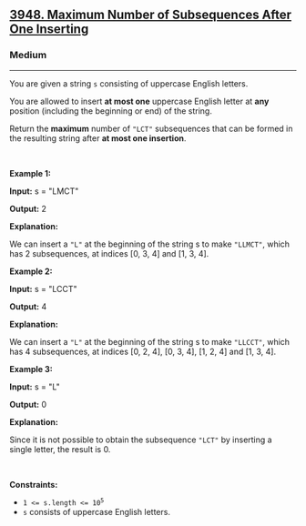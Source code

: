<h2><a href="https://leetcode.com/problems/maximum-number-of-subsequences-after-one-inserting">3948. Maximum Number of Subsequences After One Inserting</a></h2><h3>Medium</h3><hr><p>You are given a string <code>s</code> consisting of uppercase English letters.</p>

<p>You are allowed to insert <strong>at most one</strong> uppercase English letter at <strong>any</strong> position (including the beginning or end) of the string.</p>

<p>Return the <strong>maximum</strong> number of <code>&quot;LCT&quot;</code> <span data-keyword="subsequence-string-nonempty">subsequences</span> that can be formed in the resulting string after <strong>at most one insertion</strong>.</p>

<p>&nbsp;</p>
<p><strong class="example">Example 1:</strong></p>

<div class="example-block">
<p><strong>Input:</strong> <span class="example-io">s = &quot;LMCT&quot;</span></p>

<p><strong>Output:</strong> <span class="example-io">2</span></p>

<p><strong>Explanation:</strong></p>

<p>We can insert a <code>&quot;L&quot;</code> at the beginning of the string s to make <code>&quot;LLMCT&quot;</code>, which has 2 subsequences, at indices [0, 3, 4] and [1, 3, 4].</p>
</div>

<p><strong class="example">Example 2:</strong></p>

<div class="example-block">
<p><strong>Input:</strong> <span class="example-io">s = &quot;LCCT&quot;</span></p>

<p><strong>Output:</strong> <span class="example-io">4</span></p>

<p><strong>Explanation:</strong></p>

<p>We can insert a <code>&quot;L&quot;</code> at the beginning of the string s to make <code>&quot;LLCCT&quot;</code>, which has 4 subsequences, at indices [0, 2, 4], [0, 3, 4], [1, 2, 4] and [1, 3, 4].</p>
</div>

<p><strong class="example">Example 3:</strong></p>

<div class="example-block">
<p><strong>Input:</strong> <span class="example-io">s = &quot;L&quot;</span></p>

<p><strong>Output:</strong> <span class="example-io">0</span></p>

<p><strong>Explanation:</strong></p>

<p>Since it is not possible to obtain the subsequence <code>&quot;LCT&quot;</code> by inserting a single letter, the result is 0.</p>
</div>

<p>&nbsp;</p>
<p><strong>Constraints:</strong></p>

<ul>
	<li><code>1 &lt;= s.length &lt;= 10<sup>5</sup></code></li>
	<li><code>s</code> consists of uppercase English letters.</li>
</ul>
